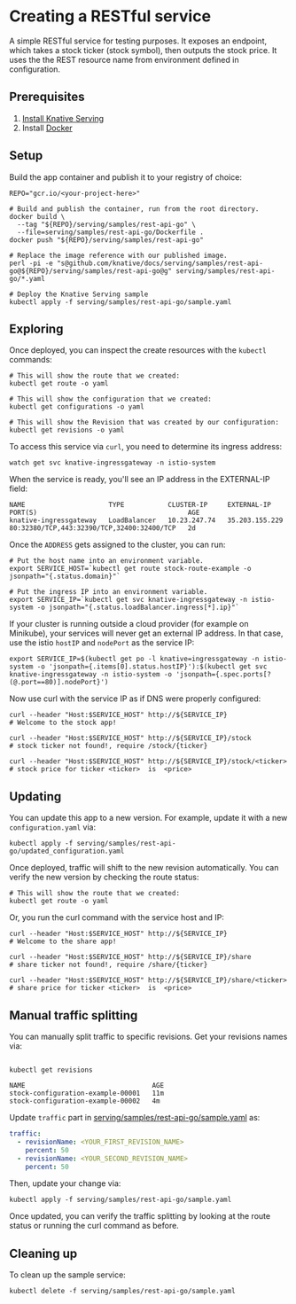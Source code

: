# Creating a RESTful service

A simple RESTful service for testing purposes. It exposes an endpoint, which takes
a stock ticker (stock symbol), then outputs the stock price. It uses the the REST resource
name from environment defined in configuration.

## Prerequisites

1. [Install Knative Serving](https://github.com/knative/docs/blob/master/install/README.md)
1. Install [Docker](https://www.docker.com/)

## Setup

Build the app container and publish it to your registry of choice:

```shell
REPO="gcr.io/<your-project-here>"

# Build and publish the container, run from the root directory.
docker build \
  --tag "${REPO}/serving/samples/rest-api-go" \
  --file=serving/samples/rest-api-go/Dockerfile .
docker push "${REPO}/serving/samples/rest-api-go"

# Replace the image reference with our published image.
perl -pi -e "s@github.com/knative/docs/serving/samples/rest-api-go@${REPO}/serving/samples/rest-api-go@g" serving/samples/rest-api-go/*.yaml

# Deploy the Knative Serving sample
kubectl apply -f serving/samples/rest-api-go/sample.yaml
```

## Exploring

Once deployed, you can inspect the create resources with the `kubectl` commands:

```shell
# This will show the route that we created:
kubectl get route -o yaml
```

```shell
# This will show the configuration that we created:
kubectl get configurations -o yaml
```

```shell
# This will show the Revision that was created by our configuration:
kubectl get revisions -o yaml

```

To access this service via `curl`, you need to determine its ingress address:

```shell
watch get svc knative-ingressgateway -n istio-system
```

When the service is ready, you'll see an IP address in the EXTERNAL-IP field:

```
NAME                     TYPE           CLUSTER-IP     EXTERNAL-IP      PORT(S)                                      AGE
knative-ingressgateway   LoadBalancer   10.23.247.74   35.203.155.229   80:32380/TCP,443:32390/TCP,32400:32400/TCP   2d
```

Once the `ADDRESS` gets assigned to the cluster, you can run:

```shell
# Put the host name into an environment variable.
export SERVICE_HOST=`kubectl get route stock-route-example -o jsonpath="{.status.domain}"`

# Put the ingress IP into an environment variable.
export SERVICE_IP=`kubectl get svc knative-ingressgateway -n istio-system -o jsonpath="{.status.loadBalancer.ingress[*].ip}"`
```

If your cluster is running outside a cloud provider (for example on Minikube),
your services will never get an external IP address. In that case, use the istio `hostIP` and `nodePort` as the service IP:

```shell
export SERVICE_IP=$(kubectl get po -l knative=ingressgateway -n istio-system -o 'jsonpath={.items[0].status.hostIP}'):$(kubectl get svc knative-ingressgateway -n istio-system -o 'jsonpath={.spec.ports[?(@.port==80)].nodePort}')
```

Now use curl with the service IP as if DNS were properly configured:

```shell
curl --header "Host:$SERVICE_HOST" http://${SERVICE_IP}
# Welcome to the stock app!
```

```shell
curl --header "Host:$SERVICE_HOST" http://${SERVICE_IP}/stock
# stock ticker not found!, require /stock/{ticker}
```

```shell
curl --header "Host:$SERVICE_HOST" http://${SERVICE_IP}/stock/<ticker>
# stock price for ticker <ticker>  is  <price>
```

## Updating

You can update this app to a new version. For example, update it with a new `configuration.yaml` via:

```shell
kubectl apply -f serving/samples/rest-api-go/updated_configuration.yaml
```

Once deployed, traffic will shift to the new revision automatically. You can verify the new version
by checking the route status:

```shell
# This will show the route that we created:
kubectl get route -o yaml
```

Or, you run the curl command with the service host and IP:

```shell
curl --header "Host:$SERVICE_HOST" http://${SERVICE_IP}
# Welcome to the share app!
```

```shell
curl --header "Host:$SERVICE_HOST" http://${SERVICE_IP}/share
# share ticker not found!, require /share/{ticker}
```

```shell
curl --header "Host:$SERVICE_HOST" http://${SERVICE_IP}/share/<ticker>
# share price for ticker <ticker>  is  <price>
```

## Manual traffic splitting

You can manually split traffic to specific revisions. Get your revisions names via:

```shell

kubectl get revisions
```

```
NAME                                AGE
stock-configuration-example-00001   11m
stock-configuration-example-00002   4m
```

Update `traffic` part in [serving/samples/rest-api-go/sample.yaml](./sample.yaml) as:

```yaml
traffic:
  - revisionName: <YOUR_FIRST_REVISION_NAME>
    percent: 50
  - revisionName: <YOUR_SECOND_REVISION_NAME>
    percent: 50
```

Then, update your change via:

```shell
kubectl apply -f serving/samples/rest-api-go/sample.yaml
```

Once updated, you can verify the traffic splitting by looking at the route status or running 
the curl command as before.

## Cleaning up

To clean up the sample service:

```shell
kubectl delete -f serving/samples/rest-api-go/sample.yaml
```
